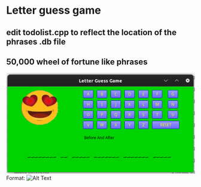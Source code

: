 # Letter guess game

## edit todolist.cpp to reflect the location of the phrases .db file

## 50,000 wheel of fortune like phrases

![Screen Shot](/screenshot.png)
Format: ![Alt Text](url)

